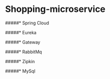 # **Shopping-microservice**

#####* Spring Cloud

#####* Eureka

#####* Gateway

#####* RabbitMq

#####* Zipkin

#####* MySql

